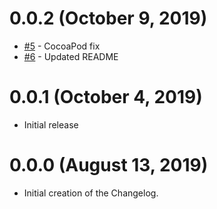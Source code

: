 # 0.0.2 (October 9, 2019)
- [#5](https://github.com/totalpave/cordova-plugin-date/pull/5) - CocoaPod fix
- [#6](https://github.com/totalpave/cordova-plugin-date/pull/6) - Updated README

# 0.0.1 (October 4, 2019)
- Initial release

# 0.0.0 (August 13, 2019)
- Initial creation of the Changelog.
